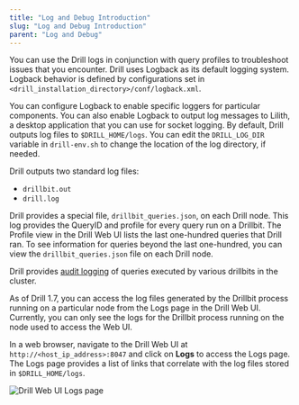```yaml
---
title: "Log and Debug Introduction"
slug: "Log and Debug Introduction"
parent: "Log and Debug"
---
```


You can use the Drill logs in conjunction with query profiles to troubleshoot issues that you encounter. Drill uses Logback as its default logging system. Logback behavior is defined by configurations set in `<drill_installation_directory>/conf/logback.xml`.

You can configure Logback to enable specific loggers for particular components. You can also enable Logback to output log messages to Lilith, a desktop application that you can use for socket logging. By default, Drill outputs log files to `$DRILL_HOME/logs`. You can edit the `DRILL_LOG_DIR` variable in `drill-env.sh` to change the location of the log directory, if needed.

Drill outputs two standard log files:

* `drillbit.out`
* `drill.log`

Drill provides a special file, `drillbit_queries.json`, on each Drill node. This log provides the QueryID and profile for every query run on a Drillbit. The Profile view in the Drill Web UI lists the last one-hundred queries that Drill ran. To see information for queries beyond the last one-hundred, you can view the `drillbit_queries.json` file on each Drill node.

Drill provides [audit logging]({{site.baseurl}}/docs/query-audit-logging/) of queries executed by various drillbits in the cluster.

As of Drill 1.7, you can access the log files generated by the Drillbit process running on a particular node from the Logs page in the Drill Web UI. Currently, you can only see the logs for the Drillbit process running on the node used to access the Web UI.

In a web browser, navigate to the Drill Web UI at `http://<host_ip_address>:8047` and click on **Logs** to access the Logs page. The Logs page provides a list of links that correlate with the log files stored in `$DRILL_HOME/logs`.

![Drill Web UI Logs page](http://i.imgur.com/HsZ7p1H.png)




